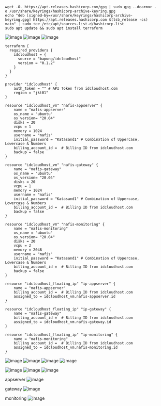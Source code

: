 ```
wget -O- https://apt.releases.hashicorp.com/gpg | sudo gpg --dearmor -o /usr/share/keyrings/hashicorp-archive-keyring.gpg
echo "deb [signed-by=/usr/share/keyrings/hashicorp-archive-keyring.gpg] https://apt.releases.hashicorp.com $(lsb_release -cs) main" | sudo tee /etc/apt/sources.list.d/hashicorp.list
sudo apt update && sudo apt install terraform
```

![image](https://user-images.githubusercontent.com/52950376/236508484-8da8ff8c-fc65-4f84-8db2-6e47405d9c21.png)
![image](https://user-images.githubusercontent.com/52950376/236508663-6da391aa-b1d4-482f-bb98-a7589dde6769.png)
![image](https://user-images.githubusercontent.com/52950376/236513027-81e557e6-ae2d-4ab9-87d9-f50f0cf7ffe5.png)

```
terraform {
  required_providers {
    idcloudhost = {
      source = "bapung/idcloudhost"
      version = "0.1.2"
    }
  }
}

provider "idcloudhost" {
    auth_token = "" # API Token from idcloudhost.com
    region = "jkt01"
}

resource "idcloudhost_vm" "nafis-appserver" {
    name = "nafis-appserver"
    os_name = "ubuntu"
    os_version= "20.04"
    disks = 20
    vcpu = 1
    memory = 1024
    username = "nafis"
    initial_password = "Katasand1" # Combination of Uppercase, Lowercase & Numbers
    billing_account_id =  # Billing ID from idcloudhost.com
    backup = false
}

resource "idcloudhost_vm" "nafis-gateway" {
    name = "nafis-gateway"
    os_name = "ubuntu"
    os_version= "20.04"
    disks = 20
    vcpu = 1
    memory = 1024
    username = "nafis"
    initial_password = "Katasand1" # Combination of Uppercase, Lowercase & Numbers
    billing_account_id =  # Billing ID from idcloudhost.com
    backup = false
}

resource "idcloudhost_vm" "nafis-monitoring" {
    name = "nafis-monitoring"
    os_name = "ubuntu"
    os_version= "20.04"
    disks = 20
    vcpu = 2
    memory = 2048
    username = "nafis"
    initial_password = "Katasand1" # Combination of Uppercase, Lowercase & Numbers
    billing_account_id =  # Billing ID from idcloudhost.com
    backup = false
}

resource "idcloudhost_floating_ip" "ip-appserver" {
    name = "nafis-appserver"
    billing_account_id =  # Billing ID from idcloudhost.com
    assigned_to = idcloudhost_vm.nafis-appserver.id
}

resource "idcloudhost_floating_ip" "ip-gateway" {
    name = "nafis-gateway"
    billing_account_id =  # Billing ID from idcloudhost.com
    assigned_to = idcloudhost_vm.nafis-gateway.id
}

resource "idcloudhost_floating_ip" "ip-monitoring" {
    name = "nafis-monitoring"
    billing_account_id =  # Billing ID from idcloudhost.com
    assigned_to = idcloudhost_vm.nafis-monitoring.id
}
```
![image](https://user-images.githubusercontent.com/52950376/236516100-5283a012-5479-4a64-9e61-7751f024bd3a.png)
![image](https://user-images.githubusercontent.com/52950376/236516324-a81e81cb-84f2-4b9d-8c0d-f65ab018984b.png)
![image](https://user-images.githubusercontent.com/52950376/236518818-960ed8d0-cf68-4f92-bd6a-72a79cfe3108.png)
![image](https://user-images.githubusercontent.com/52950376/236518859-1892ec0e-fc2f-40f0-a8f3-f7646c70a707.png)

![image](https://user-images.githubusercontent.com/52950376/236516687-6981b3df-c7f1-4bb9-930b-c49c0a364392.png)
![image](https://user-images.githubusercontent.com/52950376/236516503-9ed55cd1-658b-41f3-81c6-3e1c051c05e5.png)
![image](https://user-images.githubusercontent.com/52950376/236517119-69d07128-2485-49e6-9dd2-fa2c1abb1dc2.png)

appserver
![image](https://user-images.githubusercontent.com/52950376/236517245-9a22eff1-759e-4199-a815-ffc6b993792b.png)

gateway
![image](https://user-images.githubusercontent.com/52950376/236517365-88507654-67b7-4c7d-ae42-91028e541da7.png)

monitoring
![image](https://user-images.githubusercontent.com/52950376/236517470-bc01ae0e-ff59-4b33-b6a4-bc83492ab5d8.png)




